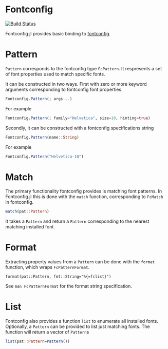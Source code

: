 # Fontconfig

[![Build Status](https://travis-ci.org/dcjones/Fontconfig.jl.svg?branch=master)](https://travis-ci.org/dcjones/Fontconfig.jl)

Fontconfig.jl provides basic binding to [fontconfig](http://www.freedesktop.org/wiki/Software/fontconfig/).


# Pattern

`Pattern` corresponds to the fontconfig type `FcPattern`. It respresents a set
of font properties used to match specific fonts.

It can be constructed in two ways. First with zero or more keyword arguments
corresponding to fontconfig font properties.

```julia
Fontconfig.Pattern(; args...)
```

For example
```julia
Fontconfig.Pattern(; family="Helvetica", size=10, hinting=true)
```

Secondly, it can be constructed with a fontconfig specifications string
```julia
Fontconfig.Pattern(name::String)
```

For example
```julia
Fontconfig.Pattern("Helvetica-10")
```

# Match

The primary functionality fontconfig provides is matching font patterns. In
Fontconfig.jl this is done with the `match` function, corresponding to `FcMatch`
in fontconfig.
```julia
match(pat::Pattern)
```

It takes a `Pattern` and return a `Pattern` corresponding to the nearest
matching installed font.


# Format

Extracting property values from a `Pattern` can be done with the `format`
function, which wraps `FcPatternFormat`.

```
format(pat::Pattern, fmt::String="%{=fclist}")
```

See `man FcPatternFormat` for the format string specification.


# List

Fontconfig also provides a function `list` to enumerate all installed
fonts. Optionally, a `Pattern` can be provided to list just matching fonts. The
function will return a vector of `Pattern`s

```julia
list(pat::Pattern=Pattern())
```


